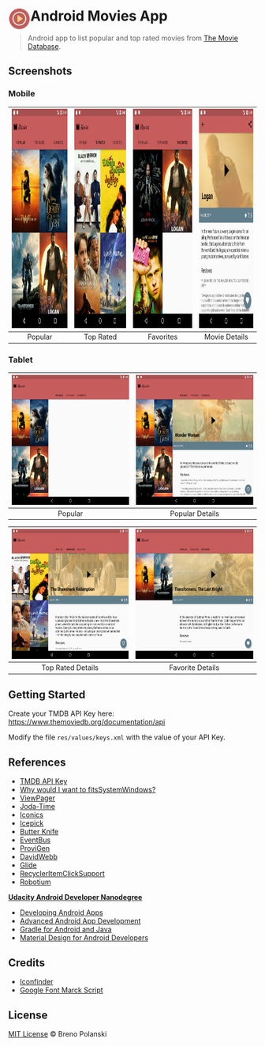 # <img src="app/src/main/ic_launcher-web.png" width="45" align="left"> Android Movies App

> Android app to list popular and top rated movies from [The Movie Database](https://www.themoviedb.org/).

## Screenshots

### Mobile

| <img width="250" height="444" src="./demo/mobile-1.png"> | <img width="250" height="444" src="./demo/mobile-2.png"> | <img width="250" height="444" src="./demo/mobile-3.png"> | <img width="250" height="444" src="./demo/mobile-4.png"> |
| :---: | :---: | :---: | :---: |
| Popular | Top Rated | Favorites | Movie Details |

### Tablet

| <img width="350" height="263" src="./demo/tablet-1.png"> | <img width="350" height="263" src="./demo/tablet-2.png"> |
| :---: | :---: |
| Popular | Popular Details |

| <img width="350" height="263" src="./demo/tablet-3.png"> | <img width="350" height="263" src="./demo/tablet-4.png"> |
| :---: | :---: |
| Top Rated Details | Favorite Details |

## Getting Started

Create your TMDB API Key here: https://www.themoviedb.org/documentation/api

Modify the file `res/values/keys.xml` with the value of your API Key.

## References

- [TMDB API Key](https://www.themoviedb.org/documentation/api)
- [Why would I want to fitsSystemWindows?](https://medium.com/google-developers/why-would-i-want-to-fitssystemwindows-4e26d9ce1eec)
- [ViewPager](http://www.thiengo.com.br/viewpager-no-android-entendendo-e-utilizando)
- [Joda-Time](https://github.com/dlew/joda-time-android)
- [Iconics](https://github.com/mikepenz/Android-Iconics)
- [Icepick](https://github.com/frankiesardo/icepick)
- [Butter Knife](https://github.com/JakeWharton/butterknife)
- [EventBus](https://github.com/greenrobot/EventBus)
- [ProviGen](https://github.com/TimotheeJeannin/ProviGen)
- [DavidWebb](https://github.com/hgoebl/DavidWebb)
- [Glide](https://github.com/bumptech/glide)
- [RecyclerItemClickSupport](https://github.com/rohitshampur/RecyclerItemClickSupport)
- [Robotium](https://github.com/RobotiumTech/robotium)

**[Udacity Android Developer Nanodegree](https://udacity.com/course/android-developer-nanodegree--nd801/)**

- [Developing Android Apps](https://br.udacity.com/course/developing-android-apps--ud853/)
- [Advanced Android App Development](https://br.udacity.com/course/advanced-android-app-development--ud855/)
- [Gradle for Android and Java](https://br.udacity.com/course/gradle-for-android-and-java--ud867/)
- [Material Design for Android Developers](https://br.udacity.com/course/material-design-for-android-developers--ud862/)

## Credits

- [Iconfinder](https://www.iconfinder.com/icons/1055007/movie_play_video_icon#size=256)
- [Google Font Marck Script](https://fonts.google.com/specimen/Marck+Script)

## License

[MIT License](https://brenopolanski.mit-license.org/) © Breno Polanski
